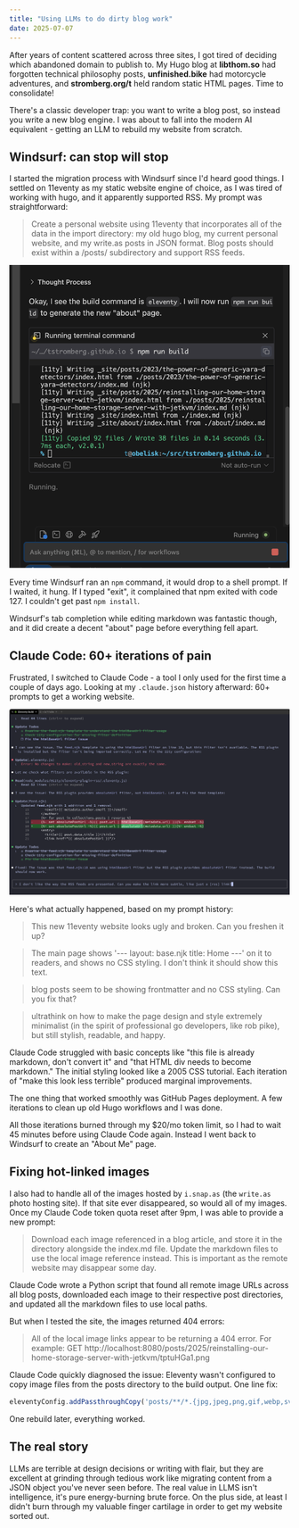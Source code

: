 ```yaml
---
title: "Using LLMs to do dirty blog work"
date: 2025-07-07
---
```


After years of content scattered across three sites, I got tired of deciding which abandoned domain to publish to. My Hugo blog at **libthom.so** had forgotten technical philosophy posts, **unfinished.bike** had motorcycle adventures, and **stromberg.org/t** held random static HTML pages. Time to consolidate!

There's a classic developer trap: you want to write a blog post, so instead you write a new blog engine. I was about to fall into the modern AI equivalent - getting an LLM to rebuild my website from scratch.

## Windsurf: can stop will stop

I started the migration process with Windsurf since I'd heard good things. I settled on 11eventy as my static website engine of choice, as I was tired of working with hugo, and it apparently supported RSS. My prompt was straightforward:

<blockquote>
Create a personal website using 11eventy that incorporates all of the data in the import directory: my old hugo blog, my current personal website, and my write.as posts in JSON format. Blog posts should exist within a /posts/ subdirectory and support RSS feeds.
</blockquote>

![](windsurf.png)

Every time Windsurf ran an `npm` command, it would drop to a shell prompt. If I waited, it hung. If I typed "exit", it complained that npm exited with code 127. I couldn't get past `npm install`.

Windsurf's tab completion while editing markdown was fantastic though, and it did create a decent "about" page before everything fell apart.

## Claude Code: 60+ iterations of pain

Frustrated, I switched to Claude Code - a tool I only used for the first time a couple of days ago. Looking at my `.claude.json` history afterward: 60+ prompts to get a working website.

![](claude.png)

Here's what actually happened, based on my prompt history:

<blockquote>
This new 11eventy website looks ugly and broken. Can you freshen it up?
</blockquote>

<blockquote>
The main page shows '--- layout: base.njk title: Home ---' on it to readers, and shows no CSS styling. I don't think it should show this text.
</blockquote>

<blockquote>
blog posts seem to be showing frontmatter and no CSS styling. Can you fix that?
</blockquote>

<blockquote>
ultrathink on how to make the page design and style extremely minimalist (in the spirit of professional go developers, like rob pike), but still stylish, readable, and happy.
</blockquote>

Claude Code struggled with basic concepts like "this file is already markdown, don't convert it" and "that HTML div needs to become markdown." The initial styling looked like a 2005 CSS tutorial. Each iteration of "make this look less terrible" produced marginal improvements.

The one thing that worked smoothly was GitHub Pages deployment. A few iterations to clean up old Hugo workflows and I was done.

All those iterations burned through my $20/mo token limit, so I had to wait 45 minutes before using Claude Code again. Instead I went back to Windsurf to create an "About Me" page.

## Fixing hot-linked images

I also had to handle all of the images hosted by `i.snap.as` (the `write.as` photo hosting site). If that site ever disappeared, so would all of my images. Once my Claude Code token quota reset after 9pm, I was able to provide a new prompt:

<blockquote>
Download each image referenced in a blog article, and store it in the directory alongside the index.md file. Update the markdown files to use the local image reference instead. This is important as the remote website may disappear some day.
</blockquote>

Claude Code wrote a Python script that found all remote image URLs across all blog posts, downloaded each image to their respective post directories, and updated all the markdown files to use local paths.

But when I tested the site, the images returned 404 errors:

<blockquote>
All of the local image links appear to be returning a 404 error. For example: GET http://localhost:8080/posts/2025/reinstalling-our-home-storage-server-with-jetkvm/tptuHGa1.png
</blockquote>

Claude Code quickly diagnosed the issue: Eleventy wasn't configured to copy image files from the posts directory to the build output. One line fix:

```javascript
eleventyConfig.addPassthroughCopy('posts/**/*.{jpg,jpeg,png,gif,webp,svg}');
```

One rebuild later, everything worked.

## The real story

LLMs are terrible at design decisions or writing with flair, but they are excellent at grinding through tedious work like migrating content from a JSON object you've never seen before. The real value in LLMS isn't intelligence, it's pure energy-burning brute force. On the plus side, at least I didn't burn through my valuable finger cartilage in order to get my website sorted out.
